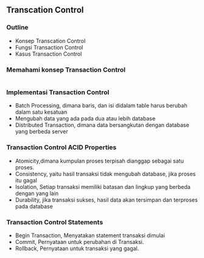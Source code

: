 ## Transcation Control 

### Outline 
* Konsep Transcation Control 
* Fungsi Transaction Control 
* Kasus Transaction Control 

### Memahami konsep Transaction Control 
<img src="">

### Implementasi Transaction Control 
* Batch Processing, dimana baris, dan isi didalam table harus berubah dalam satu kesatuan 
* Mengubah data yang ada pada dua atau lebih database
* Distributed Transaction, dimana data bersangkutan dengan database yang berbeda server

### Transaction Control ACID Properties 
* Atomicity,dimana kumpulan proses terpisah dianggap sebagai satu proses.
* Consistency, yaitu hasil transaksi tidak mengubah database, jika proses itu gagal
* Isolation, Setiap transaksi memiliki batasan dan lingkup yang berbeda dengan yang lain
* Durability, jika transaksi sukses, hasil data akan tersimpan dan terproses pada database

### Transaction Control Statements 
* Begin Transaction, Menyatakan statement transaksi dimulai
* Commit, Pernyataan untuk perubahan di Transaksi.
* Rollback, Pernyataan untuk transaksi yang gagal.
<img src="">

